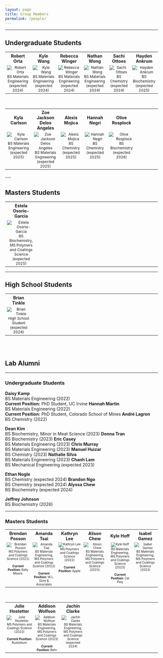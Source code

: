 ```yaml
---
layout: page
title: Group Members
permalink: /people/
---
```

---
## Undergraduate Students
<table>
  <tr style="font-size: 14px; text-align: center; font-weight: bold">
    <th width="12.5%">Robert Orta</th>
    <th width="12.5%">Kyle Wang</th>
    <th width="12.5%">Rebecca Winger</th>
    <th width="12.5%">Nathan Wong</th>
    <th width="12.5%">Sachi Ottoes</th>
    <th width="12.5%">Hayden Ankrum</th>
  </tr>
  <tr style="vertical-align:top; font-size: 12px; text-align: center"> 
    <td>
      <img src="https://lesliehamachi.github.io/images/Robert_Orta.png" alt="Robert Orta" title="Robert Orta"><br>BS Materials Engineering (expected 2024)
    </td>
    <td>
      <img src="https://lesliehamachi.github.io/images/Kyle_Wang.png" alt="Kyle Wang" title="Kyle Wang"><br>BS Materials Engineering (expected 2024)
    </td>
    <td>
      <img src="https://lesliehamachi.github.io/images/Rebecca_Winger.png" alt="Rebecca Winger" title="Rebecca Winger"><br>BS Materials Engineering (expected 2024)
    </td>
    <td>
      <img src="https://lesliehamachi.github.io/images/Nathan_Wong.png" alt="Nathan Wong" title="Nathan Wong"><br>BS Materials Engineering (expected 2024)
    </td>
    <td>
      <img src="https://lesliehamachi.github.io/images/Sachi_Ottoes.png" alt="Sachi Ottoes" title="Sachi Ottoes"><br>BS Chemistry (expected 2024)
    </td>
    <td>
      <img src="https://lesliehamachi.github.io/images/Hayden_Ankrum.png" alt="Hayden Ankrum" title="Hayden Ankrum"><br>BS Biochemistry (expected 2025)
    </td>
  </tr>
</table>
<br>
<table>
  <tr style="font-size: 14px; text-align: center; font-weight: bold">
    <th width="12.5%">Kyla Carlson</th>
    <th width="12.5%">Zoe Jackson Delos Angeles</th>
    <th width="12.5%">Alexis Mojica</th>
    <th width="12.5%">Hannah Negri</th>
    <th width="12.5%">Olive Rosplock</th>
    <th width="12.5%"></th>
  </tr>
  <tr style="vertical-align:top; font-size: 12px; text-align: center"> 
    <td>
      <img src="https://lesliehamachi.github.io/images/Kyla_Carlson.png" alt="Kyla Carlson" title="Kyla Carlson"><br>BS Materials Engineering (expected 2025)
    </td>
    <td>
      <img src="https://lesliehamachi.github.io/images/Zoe_Jackson_Delos_Angeles.png" alt="Zoe Jackson Delos Angeles" title="Zoe Jackson Delos Angeles"><br>BS Materials Engineering (expected 2025)
    </td>
    <td>
      <img src="https://lesliehamachi.github.io/images/Alexis_Mojica.png" alt="Alexis Mojica" title="Alexis Mojica"><br>BS Chemistry (expected 2025)
    </td>
    <td>
      <img src="https://lesliehamachi.github.io/images/Hannah_Negri.jpg" alt="Hannah Negri" title="Hannah Negri"><br>BS Chemistry (expected 2025)
    </td>
    <td>
      <img src="https://lesliehamachi.github.io/images/Olive_Rosplock.png" alt="Olive Rosplock" title="Olive Rosplock"><br>BS Biochemistry (expected 2026)
    </td>
    <td>
    </td>
  </tr>
</table>
---

## Masters Students
<table>
  <tr style="font-size: 14px; text-align: center; font-weight: bold">
    <th width="12.5%">Estela Osorio-Garcia</th>
    <th width="12.5%"></th>
    <th width="12.5%"></th>
    <th width="12.5%"></th>
    <th width="12.5%"></th>
    <th width="12.5%"></th>
  </tr>
  <tr style="vertical-align:top; font-size: 12px; text-align: center"> 
    <td>
      <img src="https://lesliehamachi.github.io/images/Estela_Osorio.png" alt="Estela Osorio-Garcia" title="Estela Osorio-Garcia"><br>BS Biochemistry, MS Polymers and Coatings Science (expected 2025)
    </td>
    <td>
    </td>
    <td>
    </td>
    <td>
    </td>
    <td>
    </td>
    <td>
    </td>
  </tr>
</table>

---
## High School Students
<table>
  <tr style="font-size: 14px; text-align: center; font-weight: bold">
    <th width="12.5%">Brian Tinkle</th>
    <th width="12.5%"></th>
    <th width="12.5%"></th>
    <th width="12.5%"></th>
    <th width="12.5%"></th>
    <th width="12.5%"></th>
  </tr>
  <tr style="vertical-align:top; font-size: 12px; text-align: center"> 
    <td>
      <img src="https://lesliehamachi.github.io/images/Brian_Tinkle.png" alt="Brian Tinkle" title="Brian Tinkle"><br>High School Student (expected 2024)
    </td>
    <td>
    </td>
    <td>
    </td>
    <td>
    </td>
    <td>
    </td>
    <td>
    </td>
  </tr>
</table>
<br>
<br>

## Lab Alumni
---
### Undergraduate Students
<b>Daisy Kamp</b><br>BS Materials Engineering (2022)<br><b>Current Position:</b> PhD Student, UC Irvine
<b>Hannah Martin</b><br>BS Materials Engineering (2022)<br><b>Current Position:</b> PhD Student, Colorado School of Mines
<b>André Lagron</b><br>BS Chemistry (2022)

<b>Dean Kim</b><br>BS Biochemistry, Minor in Meat Science (2023)
<b>Donna Tran</b><br>BS Biochemistry (2023)
<b>Eric Casey</b><br>BS Materials Engineering (2023)
<b>Chris Murray</b><br>BS Materials Engineering (2023)
<b>Manuel Huizar</b><br>BS Chemistry (2023)
<b>Nathalie Silva</b><br>BS Materials Engineering (2023)
<b>Chanh Lam</b><br>BS Mechanical Engineering (expected 2023)

<b>Ethan Nogle</b><br>BS Chemistry (expected 2024)
<b>Brandon Ngo</b><br>BS Chemistry (expected 2024)
<b>Alyssa Chew</b><br>BS Biochemistry (expected 2024)

<b>Jeffrey Johnson</b><br>BS Biochemistry (2026)

---
### Masters Students
<table>
  <tr style="font-size: 14px; text-align: center; font-weight: bold">
    <th width="12.5%">Brendan Posson</th>
    <th width="12.5%">Amanda Tsai</th>
    <th width="12.5%">Kathryn Lee</th>
    <th width="12.5%">Alison Chew</th>
    <th width="12.5%">Kyle Hoff</th>
    <th width="12.5%">Isabel Gamez</th>
  </tr>
  <tr style="vertical-align:top; font-size: 10px; text-align: center"> 
    <td>
      <img src="https://lesliehamachi.github.io/images/Brendan_Posson.png" alt="Brendan Posson" title="Brendan Posson"><br>MS Polymers and Coatings Science (2021)<br><br><b>Current Position:</b> Kelly Moore.    
    </td>
    <td>
      <img src="https://lesliehamachi.github.io/images/Amanda_Tsai.png" alt="Amanda Tsai" title="Amanda Tsai"><br>BS Materials Engineering, MS Polymers and Coatings Science (2022)<br><br><b>Current Position:</b> W.L. Gore & Associates
    </td>
    <td>
      <img src="https://lesliehamachi.github.io/images/Kathryn_Lee.png" alt="Kathryn Lee" title="Kathryn Lee"><br>MS Polymers and Coatings Science (2022)<br><br><b>Current Position:</b> Apple
    </td>
    <td>
      <img src="https://lesliehamachi.github.io/images/Alison_Chew.png" alt="Alison Chew" title="Alison Chew"><br>BS Materials Engineering, MS Polymers and Coatings Science (2023)
    </td>
    <td>
      <img src="https://lesliehamachi.github.io/images/Kyle_Hoff.png" alt="Kyle Hoff" title="Kyle Hoff"><br>BS Materials Engineering, MS Polymers and Coatings Science (2023)<br><br><b>Current Position:</b> Cal Poly
    </td>
    <td>
      <img src="https://lesliehamachi.github.io/images/Isabel_Gamez.jpg" alt="Isabel Gamez" title="Isabel Gamez"><br>BS Materials Engineering, MS Polymers and Coatings Science (2023)
    </td>
  </tr>
</table>
<br>
<table>
  <tr style="font-size: 14px; text-align: center; font-weight: bold">
    <th width="12.5%">Julie Hostetter</th>
    <th width="12.5%">Addison Wolfson</th>
    <th width="12.5%">Jachin Clarke</th>
    <th width="12.5%"></th>
    <th width="12.5%"></th>
    <th width="12.5%"></th>
  </tr>
  <tr style="vertical-align:top; font-size: 10px; text-align: center"> 
    <td>
      <img src="https://lesliehamachi.github.io/images/Julie_Hostetter.png" alt="Julie Hostetter" title="Julie Hostetter"><br>MS Polymers and Coatings Science (2023)<br><br><b>Current Position:</b> Rustoleum
    </td>
    <td>
      <img src="https://lesliehamachi.github.io/images/Addison_Wolfson.png" alt="Addison Wolfson" title="Addison Wolfson"><br>BS Materials Engineering, MS Polymers and Coatings Science (2023)<br><br><b>Current Position:</b> Behr
    </td>
    <td>
      <img src="https://lesliehamachi.github.io/images/Jachin_Clarke.jpg" alt="Jachin Clarke" title="Jachin Clarke"><br>BS Materials Engineering, MS Polymers and Coatings Science (expected 2024)
    </td>
    <td>
    </td>
    <td>
    </td>
    <td>
    </td>
  </tr>
</table>

